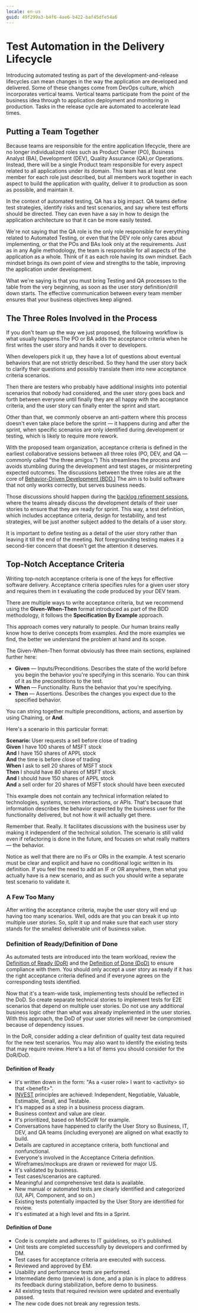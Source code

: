 ```yaml
---
locale: en-us
guid: 49f299a3-b4f6-4ae6-b422-baf45dfe54a6
---
```


# Test Automation in the Delivery Lifecycle

Introducing automated testing as part of the development-and-release lifecycles can mean changes in the way the application are developed and delivered. Some of these changes come from DevOps culture, which incorporates vertical teams. Vertical teams participate from the point of the business idea through to application deployment and monitoring in production. Tasks in the release cycle are automated to accelerate lead times. 

## Putting a Team Together

Because teams are responsible for the entire application lifecycle, there are no longer individualized roles such as  Product Owner (PO), Business Analyst (BA), Development (DEV), Quality Assurance (QA),or Operations. Instead, there will be a single Product team responsible for every aspect related to all applications under its domain. This team has at least one member for each role just described, but all members work together in each aspect to build the application with quality, deliver it to production as soon as possible, and maintain it.

In the context of automated testing, QA has a big impact. QA teams define test strategies, identify risks and test scenarios, and say where test efforts should be directed. They can even have a say in how to design the application architecture so that it can be more easily tested.

We're not saying that the QA role is the only role responsible for everything related to Automated Testing, or even that the DEV role only cares about implementing, or that the POs and BAs look only at the requirements. Just as in any Agile methodology, the team is responsible for all aspects of the application as a whole. Think of it as each role having its own mindset. Each mindset brings its own point of view and strengths to the table,  improving the application under development.

What we're saying is that you must bring Testing and QA processes to the table from the very beginning, as soon as the user story definition/drill down starts. The effective communication between every team member ensures that your business objectives keep aligned.

## The Three Roles Involved in the Process

If you don't team up the way we just proposed, the following workflow is what usually happens.The PO or BA adds the acceptance criteria when he first writes the user story and hands it over to developers.

When developers pick it up, they have a lot of questions about eventual behaviors that are not strictly described. So they hand the user story back to clarify their questions and possibly translate them into new acceptance criteria scenarios.

Then there are testers who probably have additional insights into potential scenarios that nobody had considered, and the user story goes back and forth between everyone until finally they are all happy with the acceptance criteria, and the user story can finally enter the sprint and start.

Other than that, we commonly observe an anti-pattern where this process doesn't even take place before the sprint — it happens during and after the sprint, when specific scenarios are only identified during development or testing, which is likely to require more rework.

With the proposed team organization, acceptance criteria is defined  in the earliest collaborative sessions between all three roles (PO, DEV, and QA — commonly called "the three amigos.") This streamlines the process and avoids stumbling during the development and test stages, or misinterpreting expected outcomes. The discussions between the three roles are at the core of [Behavior-Driven Development (BDD.)](https://www.agilealliance.org/glossary/bdd/) The aim is to build software that not only works correctly, but serves business needs.

Those discussions should happen during the [backlog refinement sessions](https://www.agilealliance.org/glossary/backlog-grooming/), where the teams already discuss the development details of their user stories to ensure that they are ready for sprint. This way, a test definition, which includes acceptance criteria, design for testability, and test strategies, will be just another subject added to the details of a user story.

It is important to define testing as a detail of the user story rather than leaving it till the end of the meeting. Not foregrounding testing makes it a second-tier concern that doesn't get the attention it deserves.

## Top-Notch Acceptance Criteria

Writing top-notch acceptance criteria is one of the keys for effective software delivery. Acceptance criteria specifies rules for a given user story and requires them in t evaluating the code produced by your DEV team.

There are multiple ways to write acceptance criteria, but we recommend using the **Given-When-Then** format introduced as part of the BDD methodology, it follows the **Specification By Example** approach.

This approach comes very naturally to people. Our human brains really know how to derive concepts from examples. And the more examples we find, the better we understand the problem at hand and its scope.

The Given-When-Then format obviously has three main sections, explained further here:

* **Given** — Inputs/Preconditions. Describes the state of the world before you begin the behavior you're specifying in this scenario. You can think of it as the preconditions to the test. 
* **When** — Functionality. Runs the behavior that you're specifying. 
* **Then** — Assertions. Describes the changes you expect due to the specified behavior.

You can string together multiple preconditions, actions, and assertion by using Chaining, or **And**.

Here's a scenario in this particular format:

**Scenario:** User requests a sell before close of trading  
**Given** I have 100 shares of MSFT stock  
**And** I have 150 shares of APPL stock  
**And** the time is before close of trading  
**When** I ask to sell 20 shares of MSFT stock  
**Then** I should have 80 shares of MSFT stock  
**And** I should have 150 shares of APPL stock  
**And** a sell order for 20 shares of MSFT stock should have been executed  

This example does not contain any technical information related to technologies, systems, screen interactions, or APIs. That's because that information describes the behavior expected by the business user for the functionality delivered, but not how it will actually get there.

Remember that. Really. It facilitates discussions with the business user by making it independent of the technical solution. The scenario is still valid even if refactoring is done in the future, and focuses on what really matters — the behavior.

Notice as well that there are no IFs or ORs in the example. A test scenario must be clear and explicit and have no conditional logic written in its definition. If you feel the need to add an IF or OR anywhere, then what you actually have is a new scenario, and as such you should write a separate test scenario to validate it.

### A Few Too Many

After writing the acceptance criteria, maybe the user story will end up having too many scenarios. Well, odds are that you can break it up into multiple user stories. So, split it up and make sure that each user story stands for the smallest deliverable unit of business value.

### Definition of Ready/Definition of Done

As automated tests are introduced into the team workload, review the [Definition of Ready (DoR)](https://www.agilealliance.org/glossary/definition-of-ready/) and the [Definition of Done (DoD)](https://www.agilealliance.org/glossary/definition-of-done/) to ensure compliance with them. You should only accept a user story as ready if it has the right acceptance criteria defined and if everyone agrees on the corresponding tests identified.

Now that it's a team-wide task, implementing tests should be reflected in the DoD. So create separate technical stories to implement tests for E2E scenarios that depend on multiple user stories. Do not use any additional business logic other than what was already implemented in the user stories. With this approach, the DoD of your user stories will never be compromised because of dependency issues.

In the DoR, consider adding a clear definition of quality test data required for the new test scenarios. You may also want to identify the existing tests that may require review. Here's a list of items you should consider for the DoR/DoD.

#### Definition of Ready

* It's written down in the form: "As a &lt;user role&gt; I want to &lt;activity&gt; so that &lt;benefit&gt;".
* [INVEST](https://www.agilealliance.org/glossary/invest/) principles are achieved: Independent, Negotiable, Valuable, Estimable, Small, and Testable. 
* It's mapped as a step in a business process diagram. 
* Business context and value are clear. 
* It's prioritized, based on MoSCoW for example.
* Conversations have happened to clarify the User Story so Business, IT, DEV, and QA teams (including everyone) are aligned on what exactly to build. 
* Details are captured in acceptance criteria, both functional and nonfunctional.
* Everyone's involved in the Acceptance Criteria definition. 
* Wireframes/mockups are drawn or reviewed for major US. 
* It's validated by business. 
* Test cases/scenarios are captured. 
* Meaningful and comprehensive test data is available. 
* New manual or automated tests are clearly identified and categorized (UI, API, Component, and so on.)
* Existing tests potentially impacted by the User Story are identified for review. 
* It's estimated at a high level and fits in a Sprint. 

#### Definition of Done

* Code is complete and adheres to IT guidelines, so it's published. 
* Unit tests are completed successfully by developers and confirmed by DM. 
* Test cases for acceptance criteria are executed with success. 
* Reviewed and approved by EM.
* Usability and performance tests are performed. 
* Intermediate demo (preview) is done, and a plan is in place to address its feedback during stabilization, before demo to business. 
* All existing tests that required revision were updated and eventually passed. 
* The new code does not break any regression tests. 
